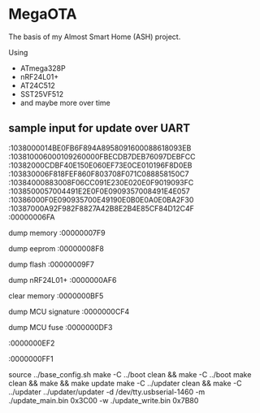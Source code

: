 # MegaOTA
The basis of my Almost Smart Home (ASH) project.

Using
* ATmega328P
* nRF24L01+
* AT24C512
* SST25VF512
* and maybe more over time



## sample input for update over UART

:1038000014BE0FB6F894A8958091600088618093EB  
:103810006000109260000FBECDB7DEB76097DEBFCC  
:10382000CDBF40E150E060EF73E0CE010196F8D0EB  
:103830006F818FEF860F803708F071C088858150C7  
:10384000883008F06CC091E230E020E0F9019093FC  
:1038500057004491E2E0F0E0909357008491E4E057  
:10386000F0E090935700E49190E0B0E0A0E0BA2F30  
:10387000A92F982F8827A42B8E2B4E85CF84D12C4F  
:00000006FA

dump memory
:00000007F9

dump eeprom
:00000008F8

dump flash
:00000009F7

dump nRF24L01+
:0000000AF6

clear memory
:0000000BF5

dump MCU signature
:0000000CF4

dump MCU fuse
:0000000DF3

:0000000EF2

:0000000FF1



source ../base_config.sh
make -C ../boot clean && make -C ../boot
make clean && make && make update
make -C ../updater clean && make -C ../updater
../updater/updater -d /dev/tty.usbserial-1460 -m ./update_main.bin 0x3C00 -w ./update_write.bin 0x7B80
